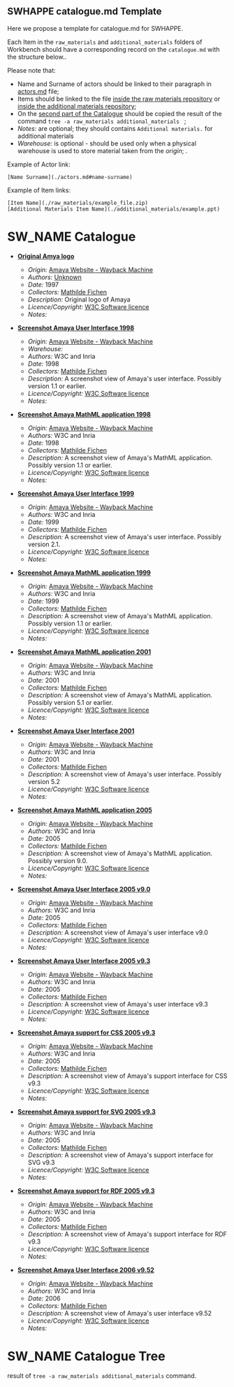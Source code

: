 ## SWHAPPE catalogue.md Template

Here we propose a template for catalogue<span>.md for SWHAPPE.

Each Item in the `raw_materials` and `additional_materials` folders of Workbench should have a corresponding record on the `catalogue.md` with the structure below..

Please note that:
* Name and Surname of actors should be linked to their paragraph in [actors.md](./actors.md) file;
* Items should be linked to the file [inside the raw materials repository](./raw_matherials/) or [inside the additional materials repository](./additional_matherials/);
* On the [second part of the Catalogue](./catalogue.md#SW_NAME-Catalogue-Tree) should be copied the result of the command `tree -a raw_materials additional_materials ` ;
* *Notes:* are optional; they should contains `Additional materials.` for additional materials
* *Warehouse:* is optional - should be used only when a physical warehouse is used to store material taken from the *origin*; .

Example of Actor link:
~~~
[Name Surname](./actors.md#name-surname)
~~~
Example of Item links:
~~~
[Item Name](./raw_materials/example_file.zip)
[Additional Materials Item Name](./additional_materials/example.ppt)
~~~


# SW_NAME Catalogue

* **[Original Amya logo](./additional_materials/other/amaya-logo-1997.gif)**
  * *Origin:* [Amaya Website - Wayback Machine](https://web.archive.org/web/19970605010725/https://www.w3.org/Amaya/)
  * *Authors:* [Unknown](./actors.md#name-surname)
  * *Date:* 1997
  * *Collectors:* [Mathilde Fichen](./actors.md#fichen-mathilde)
  * *Description:* Original logo of Amaya
  * *Licence/Copyright:* [W3C Software licence](https://www.w3.org/Consortium/Legal/2015/copyright-software-and-document)
  * *Notes:* 
 
 
* **[Screenshot Amaya User Interface 1998](./raw_materials/other/1998-amaya-ui.gif)**
  * *Origin:* [Amaya Website - Wayback Machine](https://web.archive.org/web/19980703153334/https://www.w3.org/Amaya/)
  * *Warehouse:* 
  * *Authors:* W3C and Inria
  * *Date:* 1998 
  * *Collectors:* [Mathilde Fichen](./actors.md#fichen-mathilde)
  * *Description:* A screenshot view of Amaya's user interface. Possibly version 1.1 or earlier.
  * *Licence/Copyright:* [W3C Software licence](https://www.w3.org/Consortium/Legal/2015/copyright-software-and-document)
  * *Notes:* 
 
 * **[Screenshot Amaya MathML application 1998](./raw_materials/other/1998-amaya-math.gif)**
   * *Origin:* [Amaya Website - Wayback Machine](https://web.archive.org/web/19980703153334/https://www.w3.org/Amaya/)
   * *Authors:* W3C and Inria
   * *Date:* 1998 
   * *Collectors:* [Mathilde Fichen](./actors.md#fichen-mathilde)
   * *Description:* A screenshot view of Amaya's MathML application. Possibly version 1.1 or earlier.
   * *Licence/Copyright:* [W3C Software licence](https://www.w3.org/Consortium/Legal/2015/copyright-software-and-document)
   * *Notes:* 
  

* **[Screenshot Amaya User Interface 1999](./raw_materials/other/1999-v-2-1-amaya-ui.gif)**
  * *Origin:* [Amaya Website - Wayback Machine](https://web.archive.org/web/19990914133746/https://www.w3.org/Amaya/)
  * *Authors:* W3C and Inria
  * *Date:* 1999 
  * *Collectors:* [Mathilde Fichen](./actors.md#fichen-mathilde)
  * *Description:* A screenshot view of Amaya's user interface. Possibly version 2.1.
  * *Licence/Copyright:* [W3C Software licence](https://www.w3.org/Consortium/Legal/2015/copyright-software-and-document)
  * *Notes:* 

 * **[Screenshot Amaya MathML application 1999](./raw_materials/other/1999-v-2-1-amaya-math.gif)**
   * *Origin:* [Amaya Website - Wayback Machine](https://web.archive.org/web/19990914133746/https://www.w3.org/Amaya/)
   * *Authors:* W3C and Inria
   * *Date:* 1999 
   * *Collectors:* [Mathilde Fichen](./actors.md#fichen-mathilde)
   * *Description:* A screenshot view of Amaya's MathML application. Possibly version 1.1 or earlier.
   * *Licence/Copyright:* [W3C Software licence](https://www.w3.org/Consortium/Legal/2015/copyright-software-and-document)
   * *Notes:*  

  * **[Screenshot Amaya MathML application 2001](./raw_materials/other/2001-amaya-math.gif)**
    * *Origin:* [Amaya Website - Wayback Machine](https://web.archive.org/web/20010802113526/http://www.w3.org/Amaya/Amaya.html)
    * *Authors:* W3C and Inria
    * *Date:* 2001
    * *Collectors:* [Mathilde Fichen](./actors.md#fichen-mathilde)
    * *Description:* A screenshot view of Amaya's MathML application. Possibly version 5.1 or earlier.
    * *Licence/Copyright:* [W3C Software licence](https://www.w3.org/Consortium/Legal/2015/copyright-software-and-document)
    * *Notes:*  
 

* **[Screenshot Amaya User Interface 2001](./raw_materials/other/2001-v-5-2-amaya-ui.gif)**
  * *Origin:* [Amaya Website - Wayback Machine]([https://web.archive.org/web/19990914133746/https://www.w3.org/Amaya/](https://web.archive.org/web/20011116163408/http://www.w3.org/Amaya/Amaya.html))
  * *Authors:* W3C and Inria
  * *Date:* 2001 
  * *Collectors:* [Mathilde Fichen](./actors.md#fichen-mathilde)
  * *Description:* A screenshot view of Amaya's user interface. Possibly version 5.2
  * *Licence/Copyright:* [W3C Software licence](https://www.w3.org/Consortium/Legal/2015/copyright-software-and-document)
  * *Notes:*  
 
* **[Screenshot Amaya MathML application 2005](./raw_materials/other/2005-v-9-0-amaia-math.png)**
  * *Origin:* [Amaya Website - Wayback Machine]([https://web.archive.org/web/20010802113526/http://www.w3.org/Amaya/Amaya.html](https://web.archive.org/web/20050401021204/http://www.w3.org/Amaya/Amaya.html))
  * *Authors:* W3C and Inria
  * *Date:* 2005
  * *Collectors:* [Mathilde Fichen](./actors.md#fichen-mathilde)
  * *Description:* A screenshot view of Amaya's MathML application. Possibly version 9.0.
  * *Licence/Copyright:* [W3C Software licence](https://www.w3.org/Consortium/Legal/2015/copyright-software-and-document)
  * *Notes:*  
 
* **[Screenshot Amaya User Interface 2005 v9.0](./raw_materials/other/2005-v-9-0-amaia-ui.png)**
  * *Origin:* [Amaya Website - Wayback Machine]([[https://web.archive.org/web/19990914133746/https://www.w3.org/Amaya/](https://web.archive.org/web/20011116163408/http://www.w3.org/Amaya/Amaya.html)](https://web.archive.org/web/20050401021204/http://www.w3.org/Amaya/Amaya.html))
  * *Authors:* W3C and Inria
  * *Date:* 2005 
  * *Collectors:* [Mathilde Fichen](./actors.md#fichen-mathilde)
  * *Description:* A screenshot view of Amaya's user interface v9.0
  * *Licence/Copyright:* [W3C Software licence](https://www.w3.org/Consortium/Legal/2015/copyright-software-and-document)
  * *Notes:*   
 
* **[Screenshot Amaya User Interface 2005 v9.3](./raw_materials/other/2005-v-9-3-amaya-ui.png)**
  * *Origin:* [Amaya Website - Wayback Machine]([[[https://web.archive.org/web/19990914133746/https://www.w3.org/Amaya/](https://web.archive.org/web/20011116163408/http://www.w3.org/Amaya/Amaya.html)](https://web.archive.org/web/20050401021204/http://www.w3.org/Amaya/Amaya.html)](https://web.archive.org/web/20051218224723/http://www.w3.org/Amaya/Amaya.html))
  * *Authors:* W3C and Inria
  * *Date:* 2005 
  * *Collectors:* [Mathilde Fichen](./actors.md#fichen-mathilde)
  * *Description:* A screenshot view of Amaya's user interface v9.3
  * *Licence/Copyright:* [W3C Software licence](https://www.w3.org/Consortium/Legal/2015/copyright-software-and-document)
  * *Notes:* 
 
 * **[Screenshot Amaya support for CSS 2005 v9.3](./raw_materials/other/2005-9-3-amaya-CSS.png)**
   * *Origin:* [Amaya Website - Wayback Machine]([[[https://web.archive.org/web/19990914133746/https://www.w3.org/Amaya/](https://web.archive.org/web/20011116163408/http://www.w3.org/Amaya/Amaya.html)](https://web.archive.org/web/20050401021204/http://www.w3.org/Amaya/Amaya.html)](https://web.archive.org/web/20051218224723/http://www.w3.org/Amaya/Amaya.html))
   * *Authors:* W3C and Inria
   * *Date:* 2005 
   * *Collectors:* [Mathilde Fichen](./actors.md#fichen-mathilde)
   * *Description:* A screenshot view of Amaya's support interface for CSS v9.3
   * *Licence/Copyright:* [W3C Software licence](https://www.w3.org/Consortium/Legal/2015/copyright-software-and-document)
   * *Notes:*  
 
 * **[Screenshot Amaya support for SVG 2005 v9.3](./raw_materials/other/2005-v-9-3-amaya-ui-svg.png)**
   * *Origin:* [Amaya Website - Wayback Machine]([[[https://web.archive.org/web/19990914133746/https://www.w3.org/Amaya/](https://web.archive.org/web/20011116163408/http://www.w3.org/Amaya/Amaya.html)](https://web.archive.org/web/20050401021204/http://www.w3.org/Amaya/Amaya.html)](https://web.archive.org/web/20051218224723/http://www.w3.org/Amaya/Amaya.html))
   * *Authors:* W3C and Inria
   * *Date:* 2005 
   * *Collectors:* [Mathilde Fichen](./actors.md#fichen-mathilde)
   * *Description:* A screenshot view of Amaya's support interface for SVG v9.3
   * *Licence/Copyright:* [W3C Software licence](https://www.w3.org/Consortium/Legal/2015/copyright-software-and-document)
   * *Notes:*   
 
 * **[Screenshot Amaya support for RDF 2005 v9.3](./raw_materials/other/2005-v-9-3-amaya-RDF.png)**
   * *Origin:* [Amaya Website - Wayback Machine]([[[https://web.archive.org/web/19990914133746/https://www.w3.org/Amaya/](https://web.archive.org/web/20011116163408/http://www.w3.org/Amaya/Amaya.html)](https://web.archive.org/web/20050401021204/http://www.w3.org/Amaya/Amaya.html)](https://web.archive.org/web/20051218224723/http://www.w3.org/Amaya/Amaya.html))
   * *Authors:* W3C and Inria
   * *Date:* 2005 
   * *Collectors:* [Mathilde Fichen](./actors.md#fichen-mathilde)
   * *Description:* A screenshot view of Amaya's support interface for RDF v9.3
   * *Licence/Copyright:* [W3C Software licence](https://www.w3.org/Consortium/Legal/2015/copyright-software-and-document)
   * *Notes:*  
 
 
* **[Screenshot Amaya User Interface 2006 v9.52](./raw_materials/other/2006-v-9-5-2-amaya-ui.png )**
  * *Origin:* [Amaya Website - Wayback Machine]([[[[https://web.archive.org/web/19990914133746/https://www.w3.org/Amaya/](https://web.archive.org/web/20011116163408/http://www.w3.org/Amaya/Amaya.html)](https://web.archive.org/web/20050401021204/http://www.w3.org/Amaya/Amaya.html)](https://web.archive.org/web/20051218224723/http://www.w3.org/Amaya/Amaya.html)](https://web.archive.org/web/20061025203901/http://www.w3.org/Amaya/Amaya.html))
  * *Authors:* W3C and Inria
  * *Date:* 2006 
  * *Collectors:* [Mathilde Fichen](./actors.md#fichen-mathilde)
  * *Description:* A screenshot view of Amaya's user interface v9.52
  * *Licence/Copyright:* [W3C Software licence](https://www.w3.org/Consortium/Legal/2015/copyright-software-and-document)
  * *Notes:*  
 
# SW_NAME Catalogue Tree


result of `tree -a raw_materials additional_materials` command.
